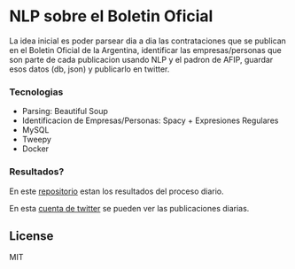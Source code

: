 # NLP sobre el Boletin Oficial

La idea inicial es poder parsear dia a dia las contrataciones que se publican en el Boletin Oficial de la Argentina, identificar las empresas/personas que son parte de cada publicacion usando NLP y el padron de AFIP, guardar esos datos (db, json) y publicarlo en twitter.

### Tecnologias

- Parsing: Beautiful Soup
- Identificacion de Empresas/Personas: Spacy + Expresiones Regulares
- MySQL
- Tweepy
- Docker 

### Resultados?

En este [repositorio](https://github.com/fsartoris/boletin_contrataciones) estan los resultados del proceso diario. 

En esta [cuenta de twitter](https://twitter.com/bot_gov) se pueden ver las publicaciones diarias.

License
----

MIT
